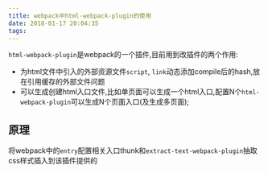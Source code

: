 ```yaml
---
title: webpack中html-webpack-plugin的使用
date: 2018-01-17 20:04:35
tags: 
---
```

`html-webpack-plugin`是webpack的一个插件,目前用到改插件的两个作用:
- 为html文件中引入的外部资源文件`script`, `link`动态添加compile后的hash,放在引用缓存的外部文件问题
- 可以生成创建html入口文件,比如单页面可以生成一个html入口,配置N个`html-webpack-plugin`可以生成N个页面入口(及生成多页面);

## 原理

将webpack中的`entry`配置相关入口thunk和`extract-text-webpack-plugin`抽取css样式插入到该插件提供的
